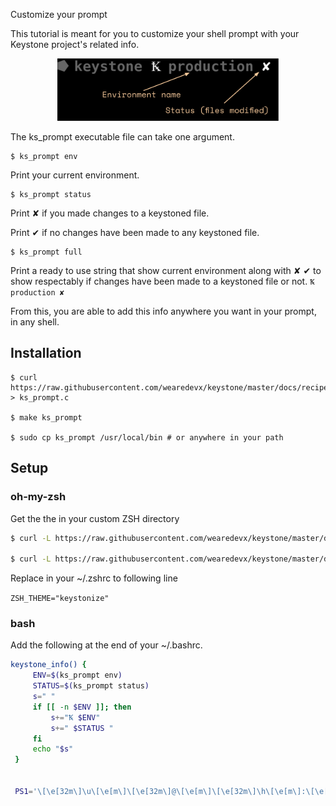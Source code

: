  Customize your prompt

This tutorial is meant for you to customize your shell prompt with your Keystone project's related info.

<p align="center">
    <img src="prompt-example.png" height="100"/>
</p>

The ks_prompt executable file can take one argument.

```
$ ks_prompt env
```

Print your current environment.

```
$ ks_prompt status
```
Print ✘ if you made changes to a keystoned file.

Print ✔ if no changes have been made to any keystoned file.

```
$ ks_prompt full
```

Print a ready to use string that show current environment along with ✘ ✔ to show respectably if changes have been made to a keystoned file or not. `Ꝅ production ✘`

From this, you are able to add this info anywhere you want in your prompt, in any shell.
## Installation


```
$ curl https://raw.githubusercontent.com/wearedevx/keystone/master/docs/recipes/prompt/ks_prompt.c > ks_prompt.c

$ make ks_prompt

$ sudo cp ks_prompt /usr/local/bin # or anywhere in your path
```
## Setup
### oh-my-zsh

Get the the in your custom ZSH directory

```bash
$ curl -L https://raw.githubusercontent.com/wearedevx/keystone/master/docs/recipes/prompt/keystonize.zsh-theme > $ZSH/themes/keystonize.zsh-theme

$ curl -L https://raw.githubusercontent.com/wearedevx/keystone/master/docs/recipes/prompt/ks_status.zsh > $ZSH/lib/ks_status.zsh 

```

Replace in your ~/.zshrc to following line

```ZSH_THEME="keystonize"```


### bash

Add the following at the end of your ~/.bashrc.
```bash
keystone_info() {
     ENV=$(ks_prompt env)
     STATUS=$(ks_prompt status)
     s=" "
     if [[ -n $ENV ]]; then
         s+="Ꝅ $ENV"
         s+=" $STATUS "
     fi
     echo "$s"
 }


 PS1='\[\e[32m\]\u\[\e[m\]\[\e[32m\]@\[\e[m\]\[\e[32m\]\h\[\e[m\]:\[\e[34m\]\w\[\e[m\]$(keystone_info)\$ '
```
